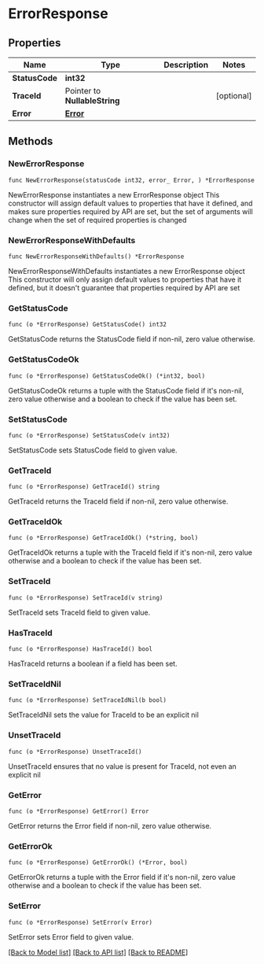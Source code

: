 # ErrorResponse

## Properties

Name | Type | Description | Notes
------------ | ------------- | ------------- | -------------
**StatusCode** | **int32** |  | 
**TraceId** | Pointer to **NullableString** |  | [optional] 
**Error** | [**Error**](Error.md) |  | 

## Methods

### NewErrorResponse

`func NewErrorResponse(statusCode int32, error_ Error, ) *ErrorResponse`

NewErrorResponse instantiates a new ErrorResponse object
This constructor will assign default values to properties that have it defined,
and makes sure properties required by API are set, but the set of arguments
will change when the set of required properties is changed

### NewErrorResponseWithDefaults

`func NewErrorResponseWithDefaults() *ErrorResponse`

NewErrorResponseWithDefaults instantiates a new ErrorResponse object
This constructor will only assign default values to properties that have it defined,
but it doesn't guarantee that properties required by API are set

### GetStatusCode

`func (o *ErrorResponse) GetStatusCode() int32`

GetStatusCode returns the StatusCode field if non-nil, zero value otherwise.

### GetStatusCodeOk

`func (o *ErrorResponse) GetStatusCodeOk() (*int32, bool)`

GetStatusCodeOk returns a tuple with the StatusCode field if it's non-nil, zero value otherwise
and a boolean to check if the value has been set.

### SetStatusCode

`func (o *ErrorResponse) SetStatusCode(v int32)`

SetStatusCode sets StatusCode field to given value.


### GetTraceId

`func (o *ErrorResponse) GetTraceId() string`

GetTraceId returns the TraceId field if non-nil, zero value otherwise.

### GetTraceIdOk

`func (o *ErrorResponse) GetTraceIdOk() (*string, bool)`

GetTraceIdOk returns a tuple with the TraceId field if it's non-nil, zero value otherwise
and a boolean to check if the value has been set.

### SetTraceId

`func (o *ErrorResponse) SetTraceId(v string)`

SetTraceId sets TraceId field to given value.

### HasTraceId

`func (o *ErrorResponse) HasTraceId() bool`

HasTraceId returns a boolean if a field has been set.

### SetTraceIdNil

`func (o *ErrorResponse) SetTraceIdNil(b bool)`

 SetTraceIdNil sets the value for TraceId to be an explicit nil

### UnsetTraceId
`func (o *ErrorResponse) UnsetTraceId()`

UnsetTraceId ensures that no value is present for TraceId, not even an explicit nil
### GetError

`func (o *ErrorResponse) GetError() Error`

GetError returns the Error field if non-nil, zero value otherwise.

### GetErrorOk

`func (o *ErrorResponse) GetErrorOk() (*Error, bool)`

GetErrorOk returns a tuple with the Error field if it's non-nil, zero value otherwise
and a boolean to check if the value has been set.

### SetError

`func (o *ErrorResponse) SetError(v Error)`

SetError sets Error field to given value.



[[Back to Model list]](../README.md#documentation-for-models) [[Back to API list]](../README.md#documentation-for-api-endpoints) [[Back to README]](../README.md)


